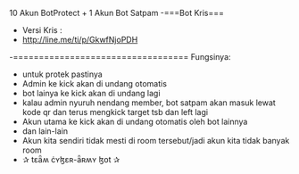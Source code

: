 10 Akun BotProtect + 1 Akun Bot Satpam
-===Bot Kris===
- Versi Kris :
- http://line.me/ti/p/GkwfNjoPDH

-==================================
Fungsinya:
- untuk protek pastinya
- Admin ke kick akan di undang otomatis
- bot lainya ke kick akan di undang lagi
- kalau admin nyuruh nendang member, bot satpam akan masuk lewat kode qr dan terus mengkick target tsb dan left lagi
- Akun utama ke kick akan di undang otomatis oleh bot lainnya
- dan lain-lain
- Akun kita sendiri tidak mesti di room tersebut/jadi akun kita tidak banyak room
- ✰ tɛǟʍ ċʏɮɛʀ-ǟʀʍʏ ɮօt ✰
